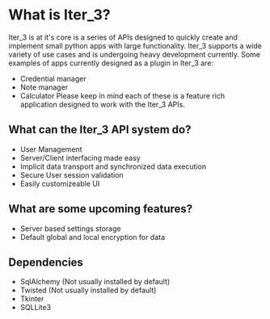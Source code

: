 # What is Iter_3?
Iter_3 is at it's core is a series of APIs designed to quickly create and implement small python apps with large functionality. Iter_3 supports a wide variety of use cases and is undergoing heavy development currently. Some examples of apps currently designed as a plugin in Iter_3 are:
* Credential manager
* Note manager
* Calculator
Please keep in mind each of these is a feature rich application designed to work with the Iter_3 APIs.

## What can the Iter_3 API system do?
* User Management
* Server/Client interfacing made easy
* Implicit data transport and synchronized data execution
* Secure User session validation
* Easily customizeable UI

## What are some upcoming features?
* Server based settings storage
* Default global and local encryption for data


## Dependencies

* SqlAlchemy (Not usually installed by default)
* Twisted (Not usually installed by default)
* Tkinter
* SQLLite3
